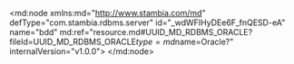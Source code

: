 <?xml version="1.0" encoding="UTF-8"?>
<md:node xmlns:md="http://www.stambia.com/md" defType="com.stambia.rdbms.server" id="_wdWFIHyDEe6F_fnQESD-eA" name="bdd" md:ref="resource.md#UUID_MD_RDBMS_ORACLE?fileId=UUID_MD_RDBMS_ORACLE$type=md$name=Oracle?" internalVersion="v1.0.0">
  <attribute defType="com.stambia.rdbms.server.module" id="_wd9wMHyDEe6F_fnQESD-eA" value="Oracle"/>
  <attribute defType="com.stambia.rdbms.server.user" id="_-y6xoHyFEe6F_fnQESD-eA" value="CSG1_ORA4"/>
  <attribute defType="com.stambia.rdbms.server.driver" id="_-y6xoXyFEe6F_fnQESD-eA" value="oracle.jdbc.OracleDriver"/>
  <attribute defType="com.stambia.rdbms.server.designerAutoCommit" id="_-y6xonyFEe6F_fnQESD-eA" value="true"/>
  <attribute defType="com.stambia.rdbms.server.password" id="_-y6xo3yFEe6F_fnQESD-eA" value="E887CA1CF8D875D88B286A9B0DB0D6F1"/>
  <attribute defType="com.stambia.rdbms.server.url" id="_-y6xpHyFEe6F_fnQESD-eA" value="jdbc:oracle:thin:@//195.83.93.26:1521/SIAD_PDB2"/>
  <node defType="com.stambia.rdbms.schema" id="_Amy08HyEEe6F_fnQESD-eA" name="CSG1_ORA4">
    <attribute defType="com.stambia.rdbms.schema.name" id="_AnCskHyEEe6F_fnQESD-eA" value="CSG1_ORA4"/>
    <attribute defType="com.stambia.rdbms.schema.rejectMask" id="_AnDToHyEEe6F_fnQESD-eA" value="R_[targetName]"/>
    <attribute defType="com.stambia.rdbms.schema.loadMask" id="_AnD6sHyEEe6F_fnQESD-eA" value="L[number]_[targetName]"/>
    <attribute defType="com.stambia.rdbms.schema.integrationMask" id="_AnD6sXyEEe6F_fnQESD-eA" value="I_[targetName]"/>
    <node defType="com.stambia.rdbms.datastore" id="__8g28XyFEe6F_fnQESD-eA" name="SAS_COMPTE">
      <attribute defType="com.stambia.rdbms.datastore.name" id="__8g28nyFEe6F_fnQESD-eA" value="SAS_COMPTE"/>
      <attribute defType="com.stambia.rdbms.datastore.type" id="__8g283yFEe6F_fnQESD-eA" value="TABLE"/>
      <node defType="com.stambia.rdbms.column" id="_ABNJsHyGEe6F_fnQESD-eA" name="CLE_COMPTE" position="1">
        <attribute defType="com.stambia.rdbms.column.name" id="_ABNJsXyGEe6F_fnQESD-eA" value="CLE_COMPTE"/>
        <attribute defType="com.stambia.rdbms.column.nullable" id="_ABNJsnyGEe6F_fnQESD-eA" value="1"/>
        <attribute defType="com.stambia.rdbms.column.charByte" id="_ABNJs3yGEe6F_fnQESD-eA" value="BYTE"/>
        <attribute defType="com.stambia.rdbms.column.type" id="_ABNJtHyGEe6F_fnQESD-eA" value="VARCHAR2"/>
        <attribute defType="com.stambia.rdbms.column.size" id="_ABNJtXyGEe6F_fnQESD-eA" value="45"/>
      </node>
      <node defType="com.stambia.rdbms.column" id="_ABNwwHyGEe6F_fnQESD-eA" name="ACTION" position="2">
        <attribute defType="com.stambia.rdbms.column.name" id="_ABNwwXyGEe6F_fnQESD-eA" value="ACTION"/>
        <attribute defType="com.stambia.rdbms.column.nullable" id="_ABNwwnyGEe6F_fnQESD-eA" value="1"/>
        <attribute defType="com.stambia.rdbms.column.charByte" id="_ABNww3yGEe6F_fnQESD-eA" value="BYTE"/>
        <attribute defType="com.stambia.rdbms.column.type" id="_ABNwxHyGEe6F_fnQESD-eA" value="VARCHAR2"/>
        <attribute defType="com.stambia.rdbms.column.size" id="_ABNwxXyGEe6F_fnQESD-eA" value="1"/>
      </node>
      <node defType="com.stambia.rdbms.column" id="_ABNwxnyGEe6F_fnQESD-eA" name="STATUS" position="3">
        <attribute defType="com.stambia.rdbms.column.name" id="_ABNwx3yGEe6F_fnQESD-eA" value="STATUS"/>
        <attribute defType="com.stambia.rdbms.column.nullable" id="_ABNwyHyGEe6F_fnQESD-eA" value="1"/>
        <attribute defType="com.stambia.rdbms.column.digits" id="_ABNwyXyGEe6F_fnQESD-eA" value="0"/>
        <attribute defType="com.stambia.rdbms.column.charByte" id="_ABNwynyGEe6F_fnQESD-eA" value="BYTE"/>
        <attribute defType="com.stambia.rdbms.column.type" id="_ABNwy3yGEe6F_fnQESD-eA" value="VARCHAR2"/>
        <attribute defType="com.stambia.rdbms.column.size" id="_ABNwzHyGEe6F_fnQESD-eA" value="255"/>
      </node>
      <node defType="com.stambia.rdbms.column" id="_ABOX0HyGEe6F_fnQESD-eA" name="TYPE" position="4">
        <attribute defType="com.stambia.rdbms.column.name" id="_ABOX0XyGEe6F_fnQESD-eA" value="TYPE"/>
        <attribute defType="com.stambia.rdbms.column.nullable" id="_ABOX0nyGEe6F_fnQESD-eA" value="1"/>
        <attribute defType="com.stambia.rdbms.column.digits" id="_ABOX03yGEe6F_fnQESD-eA" value="0"/>
        <attribute defType="com.stambia.rdbms.column.charByte" id="_ABOX1HyGEe6F_fnQESD-eA" value="BYTE"/>
        <attribute defType="com.stambia.rdbms.column.type" id="_ABOX1XyGEe6F_fnQESD-eA" value="VARCHAR2"/>
        <attribute defType="com.stambia.rdbms.column.size" id="_ABOX1nyGEe6F_fnQESD-eA" value="255"/>
      </node>
      <node defType="com.stambia.rdbms.column" id="_ABOX13yGEe6F_fnQESD-eA" name="CABINET" position="5">
        <attribute defType="com.stambia.rdbms.column.name" id="_ABOX2HyGEe6F_fnQESD-eA" value="CABINET"/>
        <attribute defType="com.stambia.rdbms.column.nullable" id="_ABOX2XyGEe6F_fnQESD-eA" value="1"/>
        <attribute defType="com.stambia.rdbms.column.charByte" id="_ABOX2nyGEe6F_fnQESD-eA" value="BYTE"/>
        <attribute defType="com.stambia.rdbms.column.type" id="_ABOX23yGEe6F_fnQESD-eA" value="VARCHAR2"/>
        <attribute defType="com.stambia.rdbms.column.size" id="_ABOX3HyGEe6F_fnQESD-eA" value="255"/>
      </node>
      <node defType="com.stambia.rdbms.column" id="_ABOX3XyGEe6F_fnQESD-eA" name="DATE_CREATION" position="6">
        <attribute defType="com.stambia.rdbms.column.name" id="_ABOX3nyGEe6F_fnQESD-eA" value="DATE_CREATION"/>
        <attribute defType="com.stambia.rdbms.column.nullable" id="_ABOX33yGEe6F_fnQESD-eA" value="1"/>
        <attribute defType="com.stambia.rdbms.column.digits" id="_ABOX4HyGEe6F_fnQESD-eA" value="6"/>
        <attribute defType="com.stambia.rdbms.column.charByte" id="_ABO-4HyGEe6F_fnQESD-eA" value="BYTE"/>
        <attribute defType="com.stambia.rdbms.column.type" id="_ABO-4XyGEe6F_fnQESD-eA" value="TIMESTAMP"/>
        <attribute defType="com.stambia.rdbms.column.size" id="_ABO-4nyGEe6F_fnQESD-eA" value="11"/>
      </node>
      <node defType="com.stambia.rdbms.column" id="_ABO-43yGEe6F_fnQESD-eA" name="ID_SOURCE" position="7">
        <attribute defType="com.stambia.rdbms.column.name" id="_ABO-5HyGEe6F_fnQESD-eA" value="ID_SOURCE"/>
        <attribute defType="com.stambia.rdbms.column.nullable" id="_ABO-5XyGEe6F_fnQESD-eA" value="1"/>
        <attribute defType="com.stambia.rdbms.column.digits" id="_ABO-5nyGEe6F_fnQESD-eA" value="0"/>
        <attribute defType="com.stambia.rdbms.column.charByte" id="_ABO-53yGEe6F_fnQESD-eA" value="BYTE"/>
        <attribute defType="com.stambia.rdbms.column.type" id="_ABO-6HyGEe6F_fnQESD-eA" value="NUMBER"/>
        <attribute defType="com.stambia.rdbms.column.size" id="_ABO-6XyGEe6F_fnQESD-eA" value="3"/>
      </node>
    </node>
    <node defType="com.stambia.rdbms.datastore" id="_AN0CUXyGEe6F_fnQESD-eA" name="SAS_EMAIL">
      <attribute defType="com.stambia.rdbms.datastore.name" id="_AN0CUnyGEe6F_fnQESD-eA" value="SAS_EMAIL"/>
      <attribute defType="com.stambia.rdbms.datastore.type" id="_AN0CU3yGEe6F_fnQESD-eA" value="TABLE"/>
      <node defType="com.stambia.rdbms.column" id="_AS26YHyGEe6F_fnQESD-eA" name="CLE_CLIENT" position="1">
        <attribute defType="com.stambia.rdbms.column.name" id="_AS3hcHyGEe6F_fnQESD-eA" value="CLE_CLIENT"/>
        <attribute defType="com.stambia.rdbms.column.nullable" id="_AS3hcXyGEe6F_fnQESD-eA" value="1"/>
        <attribute defType="com.stambia.rdbms.column.charByte" id="_AS3hcnyGEe6F_fnQESD-eA" value="BYTE"/>
        <attribute defType="com.stambia.rdbms.column.type" id="_AS3hc3yGEe6F_fnQESD-eA" value="VARCHAR2"/>
        <attribute defType="com.stambia.rdbms.column.size" id="_AS3hdHyGEe6F_fnQESD-eA" value="45"/>
      </node>
      <node defType="com.stambia.rdbms.column" id="_AS3hdXyGEe6F_fnQESD-eA" name="ACTION" position="2">
        <attribute defType="com.stambia.rdbms.column.name" id="_AS3hdnyGEe6F_fnQESD-eA" value="ACTION"/>
        <attribute defType="com.stambia.rdbms.column.nullable" id="_AS3hd3yGEe6F_fnQESD-eA" value="1"/>
        <attribute defType="com.stambia.rdbms.column.charByte" id="_AS3heHyGEe6F_fnQESD-eA" value="BYTE"/>
        <attribute defType="com.stambia.rdbms.column.type" id="_AS3heXyGEe6F_fnQESD-eA" value="VARCHAR2"/>
        <attribute defType="com.stambia.rdbms.column.size" id="_AS3henyGEe6F_fnQESD-eA" value="1"/>
      </node>
      <node defType="com.stambia.rdbms.column" id="_AS4IgHyGEe6F_fnQESD-eA" name="EMAIL" position="3">
        <attribute defType="com.stambia.rdbms.column.name" id="_AS4IgXyGEe6F_fnQESD-eA" value="EMAIL"/>
        <attribute defType="com.stambia.rdbms.column.nullable" id="_AS4IgnyGEe6F_fnQESD-eA" value="1"/>
        <attribute defType="com.stambia.rdbms.column.charByte" id="_AS4Ig3yGEe6F_fnQESD-eA" value="BYTE"/>
        <attribute defType="com.stambia.rdbms.column.type" id="_AS4IhHyGEe6F_fnQESD-eA" value="VARCHAR2"/>
        <attribute defType="com.stambia.rdbms.column.size" id="_AS4IhXyGEe6F_fnQESD-eA" value="255"/>
      </node>
      <node defType="com.stambia.rdbms.column" id="_AS4IhnyGEe6F_fnQESD-eA" name="STATUS" position="4">
        <attribute defType="com.stambia.rdbms.column.name" id="_AS4Ih3yGEe6F_fnQESD-eA" value="STATUS"/>
        <attribute defType="com.stambia.rdbms.column.nullable" id="_AS4IiHyGEe6F_fnQESD-eA" value="1"/>
        <attribute defType="com.stambia.rdbms.column.digits" id="_AS4IiXyGEe6F_fnQESD-eA" value="0"/>
        <attribute defType="com.stambia.rdbms.column.charByte" id="_AS4IinyGEe6F_fnQESD-eA" value="BYTE"/>
        <attribute defType="com.stambia.rdbms.column.type" id="_AS4Ii3yGEe6F_fnQESD-eA" value="VARCHAR2"/>
        <attribute defType="com.stambia.rdbms.column.size" id="_AS4IjHyGEe6F_fnQESD-eA" value="255"/>
      </node>
      <node defType="com.stambia.rdbms.column" id="_AS4IjXyGEe6F_fnQESD-eA" name="DATE_CREATION" position="5">
        <attribute defType="com.stambia.rdbms.column.name" id="_AS4IjnyGEe6F_fnQESD-eA" value="DATE_CREATION"/>
        <attribute defType="com.stambia.rdbms.column.nullable" id="_AS4Ij3yGEe6F_fnQESD-eA" value="1"/>
        <attribute defType="com.stambia.rdbms.column.digits" id="_AS4IkHyGEe6F_fnQESD-eA" value="6"/>
        <attribute defType="com.stambia.rdbms.column.charByte" id="_AS4IkXyGEe6F_fnQESD-eA" value="BYTE"/>
        <attribute defType="com.stambia.rdbms.column.type" id="_AS4IknyGEe6F_fnQESD-eA" value="TIMESTAMP"/>
        <attribute defType="com.stambia.rdbms.column.size" id="_AS4Ik3yGEe6F_fnQESD-eA" value="11"/>
      </node>
      <node defType="com.stambia.rdbms.column" id="_AS4vkHyGEe6F_fnQESD-eA" name="ID_SOURCE" position="6">
        <attribute defType="com.stambia.rdbms.column.name" id="_AS4vkXyGEe6F_fnQESD-eA" value="ID_SOURCE"/>
        <attribute defType="com.stambia.rdbms.column.nullable" id="_AS4vknyGEe6F_fnQESD-eA" value="1"/>
        <attribute defType="com.stambia.rdbms.column.digits" id="_AS4vk3yGEe6F_fnQESD-eA" value="0"/>
        <attribute defType="com.stambia.rdbms.column.charByte" id="_AS4vlHyGEe6F_fnQESD-eA" value="BYTE"/>
        <attribute defType="com.stambia.rdbms.column.type" id="_AS4vlXyGEe6F_fnQESD-eA" value="NUMBER"/>
        <attribute defType="com.stambia.rdbms.column.size" id="_AS4vlnyGEe6F_fnQESD-eA" value="3"/>
      </node>
    </node>
    <node defType="com.stambia.rdbms.datastore" id="__1qBAXyFEe6F_fnQESD-eA" name="SAS_CLIENT">
      <attribute defType="com.stambia.rdbms.datastore.name" id="__1qBAnyFEe6F_fnQESD-eA" value="SAS_CLIENT"/>
      <attribute defType="com.stambia.rdbms.datastore.type" id="__1qoEHyFEe6F_fnQESD-eA" value="TABLE"/>
      <node defType="com.stambia.rdbms.column" id="__7m4AHyFEe6F_fnQESD-eA" name="CLE_CLIENT" position="1">
        <attribute defType="com.stambia.rdbms.column.name" id="__7m4AXyFEe6F_fnQESD-eA" value="CLE_CLIENT"/>
        <attribute defType="com.stambia.rdbms.column.nullable" id="__7m4AnyFEe6F_fnQESD-eA" value="1"/>
        <attribute defType="com.stambia.rdbms.column.charByte" id="__7m4A3yFEe6F_fnQESD-eA" value="BYTE"/>
        <attribute defType="com.stambia.rdbms.column.type" id="__7m4BHyFEe6F_fnQESD-eA" value="VARCHAR2"/>
        <attribute defType="com.stambia.rdbms.column.size" id="__7m4BXyFEe6F_fnQESD-eA" value="45"/>
      </node>
      <node defType="com.stambia.rdbms.column" id="__7nfEHyFEe6F_fnQESD-eA" name="CLE_COMPTE" position="2">
        <attribute defType="com.stambia.rdbms.column.name" id="__7nfEXyFEe6F_fnQESD-eA" value="CLE_COMPTE"/>
        <attribute defType="com.stambia.rdbms.column.nullable" id="__7nfEnyFEe6F_fnQESD-eA" value="1"/>
        <attribute defType="com.stambia.rdbms.column.charByte" id="__7nfE3yFEe6F_fnQESD-eA" value="BYTE"/>
        <attribute defType="com.stambia.rdbms.column.type" id="__7nfFHyFEe6F_fnQESD-eA" value="VARCHAR2"/>
        <attribute defType="com.stambia.rdbms.column.size" id="__7nfFXyFEe6F_fnQESD-eA" value="45"/>
      </node>
      <node defType="com.stambia.rdbms.column" id="__7nfFnyFEe6F_fnQESD-eA" name="STATUS" position="3">
        <attribute defType="com.stambia.rdbms.column.name" id="__7nfF3yFEe6F_fnQESD-eA" value="STATUS"/>
        <attribute defType="com.stambia.rdbms.column.nullable" id="__7nfGHyFEe6F_fnQESD-eA" value="1"/>
        <attribute defType="com.stambia.rdbms.column.digits" id="__7nfGXyFEe6F_fnQESD-eA" value="0"/>
        <attribute defType="com.stambia.rdbms.column.charByte" id="__7nfGnyFEe6F_fnQESD-eA" value="BYTE"/>
        <attribute defType="com.stambia.rdbms.column.type" id="__7nfG3yFEe6F_fnQESD-eA" value="VARCHAR2"/>
        <attribute defType="com.stambia.rdbms.column.size" id="__7nfHHyFEe6F_fnQESD-eA" value="255"/>
      </node>
      <node defType="com.stambia.rdbms.column" id="__7oGIHyFEe6F_fnQESD-eA" name="TYPE" position="4">
        <attribute defType="com.stambia.rdbms.column.name" id="__7oGIXyFEe6F_fnQESD-eA" value="TYPE"/>
        <attribute defType="com.stambia.rdbms.column.nullable" id="__7oGInyFEe6F_fnQESD-eA" value="1"/>
        <attribute defType="com.stambia.rdbms.column.digits" id="__7oGI3yFEe6F_fnQESD-eA" value="0"/>
        <attribute defType="com.stambia.rdbms.column.charByte" id="__7oGJHyFEe6F_fnQESD-eA" value="BYTE"/>
        <attribute defType="com.stambia.rdbms.column.type" id="__7oGJXyFEe6F_fnQESD-eA" value="VARCHAR2"/>
        <attribute defType="com.stambia.rdbms.column.size" id="__7oGJnyFEe6F_fnQESD-eA" value="255"/>
      </node>
      <node defType="com.stambia.rdbms.column" id="__7oGJ3yFEe6F_fnQESD-eA" name="CIVILITE" position="5">
        <attribute defType="com.stambia.rdbms.column.name" id="__7oGKHyFEe6F_fnQESD-eA" value="CIVILITE"/>
        <attribute defType="com.stambia.rdbms.column.nullable" id="__7oGKXyFEe6F_fnQESD-eA" value="1"/>
        <attribute defType="com.stambia.rdbms.column.digits" id="__7oGKnyFEe6F_fnQESD-eA" value="0"/>
        <attribute defType="com.stambia.rdbms.column.charByte" id="__7oGK3yFEe6F_fnQESD-eA" value="BYTE"/>
        <attribute defType="com.stambia.rdbms.column.type" id="__7oGLHyFEe6F_fnQESD-eA" value="VARCHAR2"/>
        <attribute defType="com.stambia.rdbms.column.size" id="__7oGLXyFEe6F_fnQESD-eA" value="255"/>
      </node>
      <node defType="com.stambia.rdbms.column" id="__7oGLnyFEe6F_fnQESD-eA" name="PRENOM" position="6">
        <attribute defType="com.stambia.rdbms.column.name" id="__7oGL3yFEe6F_fnQESD-eA" value="PRENOM"/>
        <attribute defType="com.stambia.rdbms.column.nullable" id="__7oGMHyFEe6F_fnQESD-eA" value="1"/>
        <attribute defType="com.stambia.rdbms.column.charByte" id="__7oGMXyFEe6F_fnQESD-eA" value="BYTE"/>
        <attribute defType="com.stambia.rdbms.column.type" id="__7oGMnyFEe6F_fnQESD-eA" value="VARCHAR2"/>
        <attribute defType="com.stambia.rdbms.column.size" id="__7oGM3yFEe6F_fnQESD-eA" value="255"/>
      </node>
      <node defType="com.stambia.rdbms.column" id="__7otMHyFEe6F_fnQESD-eA" name="NOM" position="7">
        <attribute defType="com.stambia.rdbms.column.name" id="__7otMXyFEe6F_fnQESD-eA" value="NOM"/>
        <attribute defType="com.stambia.rdbms.column.nullable" id="__7otMnyFEe6F_fnQESD-eA" value="1"/>
        <attribute defType="com.stambia.rdbms.column.charByte" id="__7otM3yFEe6F_fnQESD-eA" value="BYTE"/>
        <attribute defType="com.stambia.rdbms.column.type" id="__7otNHyFEe6F_fnQESD-eA" value="VARCHAR2"/>
        <attribute defType="com.stambia.rdbms.column.size" id="__7otNXyFEe6F_fnQESD-eA" value="255"/>
      </node>
      <node defType="com.stambia.rdbms.column" id="__7otNnyFEe6F_fnQESD-eA" name="DATE_ANNIVERSAIRE" position="8">
        <attribute defType="com.stambia.rdbms.column.name" id="__7otN3yFEe6F_fnQESD-eA" value="DATE_ANNIVERSAIRE"/>
        <attribute defType="com.stambia.rdbms.column.nullable" id="__7otOHyFEe6F_fnQESD-eA" value="1"/>
        <attribute defType="com.stambia.rdbms.column.charByte" id="__7otOXyFEe6F_fnQESD-eA" value="BYTE"/>
        <attribute defType="com.stambia.rdbms.column.type" id="__7otOnyFEe6F_fnQESD-eA" value="DATE"/>
        <attribute defType="com.stambia.rdbms.column.size" id="__7otO3yFEe6F_fnQESD-eA" value="7"/>
      </node>
      <node defType="com.stambia.rdbms.column" id="__7pUQHyFEe6F_fnQESD-eA" name="SEXE" position="9">
        <attribute defType="com.stambia.rdbms.column.name" id="__7pUQXyFEe6F_fnQESD-eA" value="SEXE"/>
        <attribute defType="com.stambia.rdbms.column.nullable" id="__7pUQnyFEe6F_fnQESD-eA" value="1"/>
        <attribute defType="com.stambia.rdbms.column.digits" id="__7pUQ3yFEe6F_fnQESD-eA" value="0"/>
        <attribute defType="com.stambia.rdbms.column.charByte" id="__7pURHyFEe6F_fnQESD-eA" value="BYTE"/>
        <attribute defType="com.stambia.rdbms.column.type" id="__7pURXyFEe6F_fnQESD-eA" value="VARCHAR2"/>
        <attribute defType="com.stambia.rdbms.column.size" id="__7pURnyFEe6F_fnQESD-eA" value="255"/>
      </node>
      <node defType="com.stambia.rdbms.column" id="__7pUR3yFEe6F_fnQESD-eA" name="MUTUELLE" position="10">
        <attribute defType="com.stambia.rdbms.column.name" id="__7pUSHyFEe6F_fnQESD-eA" value="MUTUELLE"/>
        <attribute defType="com.stambia.rdbms.column.nullable" id="__7pUSXyFEe6F_fnQESD-eA" value="1"/>
        <attribute defType="com.stambia.rdbms.column.digits" id="__7pUSnyFEe6F_fnQESD-eA" value="0"/>
        <attribute defType="com.stambia.rdbms.column.charByte" id="__7pUS3yFEe6F_fnQESD-eA" value="BYTE"/>
        <attribute defType="com.stambia.rdbms.column.type" id="__7pUTHyFEe6F_fnQESD-eA" value="VARCHAR2"/>
        <attribute defType="com.stambia.rdbms.column.size" id="__7pUTXyFEe6F_fnQESD-eA" value="255"/>
      </node>
      <node defType="com.stambia.rdbms.column" id="__7pUTnyFEe6F_fnQESD-eA" name="DATE_CREATION" position="11">
        <attribute defType="com.stambia.rdbms.column.name" id="__7pUT3yFEe6F_fnQESD-eA" value="DATE_CREATION"/>
        <attribute defType="com.stambia.rdbms.column.nullable" id="__7pUUHyFEe6F_fnQESD-eA" value="1"/>
        <attribute defType="com.stambia.rdbms.column.digits" id="__7pUUXyFEe6F_fnQESD-eA" value="6"/>
        <attribute defType="com.stambia.rdbms.column.charByte" id="__7pUUnyFEe6F_fnQESD-eA" value="BYTE"/>
        <attribute defType="com.stambia.rdbms.column.type" id="__7pUU3yFEe6F_fnQESD-eA" value="TIMESTAMP"/>
        <attribute defType="com.stambia.rdbms.column.size" id="__7pUVHyFEe6F_fnQESD-eA" value="11"/>
      </node>
      <node defType="com.stambia.rdbms.column" id="__7p7UHyFEe6F_fnQESD-eA" name="ID_SOURCE" position="12">
        <attribute defType="com.stambia.rdbms.column.name" id="__7p7UXyFEe6F_fnQESD-eA" value="ID_SOURCE"/>
        <attribute defType="com.stambia.rdbms.column.nullable" id="__7p7UnyFEe6F_fnQESD-eA" value="1"/>
        <attribute defType="com.stambia.rdbms.column.digits" id="__7p7U3yFEe6F_fnQESD-eA" value="0"/>
        <attribute defType="com.stambia.rdbms.column.charByte" id="__7p7VHyFEe6F_fnQESD-eA" value="BYTE"/>
        <attribute defType="com.stambia.rdbms.column.type" id="__7p7VXyFEe6F_fnQESD-eA" value="NUMBER"/>
        <attribute defType="com.stambia.rdbms.column.size" id="__7p7VnyFEe6F_fnQESD-eA" value="3"/>
      </node>
    </node>
    <node defType="com.stambia.rdbms.datastore" id="_AHAPsXyGEe6F_fnQESD-eA" name="SAS_ADRESSE">
      <attribute defType="com.stambia.rdbms.datastore.name" id="_AHA2wHyGEe6F_fnQESD-eA" value="SAS_ADRESSE"/>
      <attribute defType="com.stambia.rdbms.datastore.type" id="_AHA2wXyGEe6F_fnQESD-eA" value="TABLE"/>
      <node defType="com.stambia.rdbms.column" id="_ANTE8HyGEe6F_fnQESD-eA" name="CLE_CLIENT" position="1">
        <attribute defType="com.stambia.rdbms.column.name" id="_ANTE8XyGEe6F_fnQESD-eA" value="CLE_CLIENT"/>
        <attribute defType="com.stambia.rdbms.column.nullable" id="_ANTE8nyGEe6F_fnQESD-eA" value="1"/>
        <attribute defType="com.stambia.rdbms.column.charByte" id="_ANTE83yGEe6F_fnQESD-eA" value="BYTE"/>
        <attribute defType="com.stambia.rdbms.column.type" id="_ANTE9HyGEe6F_fnQESD-eA" value="VARCHAR2"/>
        <attribute defType="com.stambia.rdbms.column.size" id="_ANTE9XyGEe6F_fnQESD-eA" value="45"/>
      </node>
      <node defType="com.stambia.rdbms.column" id="_ANTsAHyGEe6F_fnQESD-eA" name="ACTION" position="2">
        <attribute defType="com.stambia.rdbms.column.name" id="_ANTsAXyGEe6F_fnQESD-eA" value="ACTION"/>
        <attribute defType="com.stambia.rdbms.column.nullable" id="_ANTsAnyGEe6F_fnQESD-eA" value="1"/>
        <attribute defType="com.stambia.rdbms.column.charByte" id="_ANTsA3yGEe6F_fnQESD-eA" value="BYTE"/>
        <attribute defType="com.stambia.rdbms.column.type" id="_ANTsBHyGEe6F_fnQESD-eA" value="VARCHAR2"/>
        <attribute defType="com.stambia.rdbms.column.size" id="_ANTsBXyGEe6F_fnQESD-eA" value="1"/>
      </node>
      <node defType="com.stambia.rdbms.column" id="_ANUTEHyGEe6F_fnQESD-eA" name="STATUS" position="3">
        <attribute defType="com.stambia.rdbms.column.name" id="_ANUTEXyGEe6F_fnQESD-eA" value="STATUS"/>
        <attribute defType="com.stambia.rdbms.column.nullable" id="_ANUTEnyGEe6F_fnQESD-eA" value="1"/>
        <attribute defType="com.stambia.rdbms.column.digits" id="_ANUTE3yGEe6F_fnQESD-eA" value="0"/>
        <attribute defType="com.stambia.rdbms.column.charByte" id="_ANUTFHyGEe6F_fnQESD-eA" value="BYTE"/>
        <attribute defType="com.stambia.rdbms.column.type" id="_ANU6IHyGEe6F_fnQESD-eA" value="VARCHAR2"/>
        <attribute defType="com.stambia.rdbms.column.size" id="_ANU6IXyGEe6F_fnQESD-eA" value="255"/>
      </node>
      <node defType="com.stambia.rdbms.column" id="_ANU6InyGEe6F_fnQESD-eA" name="LIGNE_1" position="4">
        <attribute defType="com.stambia.rdbms.column.name" id="_ANU6I3yGEe6F_fnQESD-eA" value="LIGNE_1"/>
        <attribute defType="com.stambia.rdbms.column.nullable" id="_ANU6JHyGEe6F_fnQESD-eA" value="1"/>
        <attribute defType="com.stambia.rdbms.column.charByte" id="_ANU6JXyGEe6F_fnQESD-eA" value="BYTE"/>
        <attribute defType="com.stambia.rdbms.column.type" id="_ANU6JnyGEe6F_fnQESD-eA" value="VARCHAR2"/>
        <attribute defType="com.stambia.rdbms.column.size" id="_ANU6J3yGEe6F_fnQESD-eA" value="255"/>
      </node>
      <node defType="com.stambia.rdbms.column" id="_ANWIQHyGEe6F_fnQESD-eA" name="LIGNE_2" position="5">
        <attribute defType="com.stambia.rdbms.column.name" id="_ANWIQXyGEe6F_fnQESD-eA" value="LIGNE_2"/>
        <attribute defType="com.stambia.rdbms.column.nullable" id="_ANWIQnyGEe6F_fnQESD-eA" value="1"/>
        <attribute defType="com.stambia.rdbms.column.charByte" id="_ANWIQ3yGEe6F_fnQESD-eA" value="BYTE"/>
        <attribute defType="com.stambia.rdbms.column.type" id="_ANWIRHyGEe6F_fnQESD-eA" value="VARCHAR2"/>
        <attribute defType="com.stambia.rdbms.column.size" id="_ANWIRXyGEe6F_fnQESD-eA" value="255"/>
      </node>
      <node defType="com.stambia.rdbms.column" id="_ANWIRnyGEe6F_fnQESD-eA" name="LIGNE_3" position="6">
        <attribute defType="com.stambia.rdbms.column.name" id="_ANWIR3yGEe6F_fnQESD-eA" value="LIGNE_3"/>
        <attribute defType="com.stambia.rdbms.column.nullable" id="_ANWISHyGEe6F_fnQESD-eA" value="1"/>
        <attribute defType="com.stambia.rdbms.column.charByte" id="_ANWISXyGEe6F_fnQESD-eA" value="BYTE"/>
        <attribute defType="com.stambia.rdbms.column.type" id="_ANWISnyGEe6F_fnQESD-eA" value="VARCHAR2"/>
        <attribute defType="com.stambia.rdbms.column.size" id="_ANWIS3yGEe6F_fnQESD-eA" value="255"/>
      </node>
      <node defType="com.stambia.rdbms.column" id="_ANWvUHyGEe6F_fnQESD-eA" name="LIGNE_4" position="7">
        <attribute defType="com.stambia.rdbms.column.name" id="_ANWvUXyGEe6F_fnQESD-eA" value="LIGNE_4"/>
        <attribute defType="com.stambia.rdbms.column.nullable" id="_ANWvUnyGEe6F_fnQESD-eA" value="1"/>
        <attribute defType="com.stambia.rdbms.column.charByte" id="_ANWvU3yGEe6F_fnQESD-eA" value="BYTE"/>
        <attribute defType="com.stambia.rdbms.column.type" id="_ANWvVHyGEe6F_fnQESD-eA" value="VARCHAR2"/>
        <attribute defType="com.stambia.rdbms.column.size" id="_ANWvVXyGEe6F_fnQESD-eA" value="255"/>
      </node>
      <node defType="com.stambia.rdbms.column" id="_ANWvVnyGEe6F_fnQESD-eA" name="LIGNE_5" position="8">
        <attribute defType="com.stambia.rdbms.column.name" id="_ANXWYHyGEe6F_fnQESD-eA" value="LIGNE_5"/>
        <attribute defType="com.stambia.rdbms.column.nullable" id="_ANXWYXyGEe6F_fnQESD-eA" value="1"/>
        <attribute defType="com.stambia.rdbms.column.charByte" id="_ANXWYnyGEe6F_fnQESD-eA" value="BYTE"/>
        <attribute defType="com.stambia.rdbms.column.type" id="_ANXWY3yGEe6F_fnQESD-eA" value="VARCHAR2"/>
        <attribute defType="com.stambia.rdbms.column.size" id="_ANXWZHyGEe6F_fnQESD-eA" value="255"/>
      </node>
      <node defType="com.stambia.rdbms.column" id="_ANXWZXyGEe6F_fnQESD-eA" name="VILLE" position="9">
        <attribute defType="com.stambia.rdbms.column.name" id="_ANXWZnyGEe6F_fnQESD-eA" value="VILLE"/>
        <attribute defType="com.stambia.rdbms.column.nullable" id="_ANXWZ3yGEe6F_fnQESD-eA" value="1"/>
        <attribute defType="com.stambia.rdbms.column.charByte" id="_ANXWaHyGEe6F_fnQESD-eA" value="BYTE"/>
        <attribute defType="com.stambia.rdbms.column.type" id="_ANXWaXyGEe6F_fnQESD-eA" value="VARCHAR2"/>
        <attribute defType="com.stambia.rdbms.column.size" id="_ANXWanyGEe6F_fnQESD-eA" value="50"/>
      </node>
      <node defType="com.stambia.rdbms.column" id="_ANXWa3yGEe6F_fnQESD-eA" name="CODE_POSTAL" position="10">
        <attribute defType="com.stambia.rdbms.column.name" id="_ANXWbHyGEe6F_fnQESD-eA" value="CODE_POSTAL"/>
        <attribute defType="com.stambia.rdbms.column.nullable" id="_ANXWbXyGEe6F_fnQESD-eA" value="1"/>
        <attribute defType="com.stambia.rdbms.column.charByte" id="_ANX9cHyGEe6F_fnQESD-eA" value="BYTE"/>
        <attribute defType="com.stambia.rdbms.column.type" id="_ANX9cXyGEe6F_fnQESD-eA" value="VARCHAR2"/>
        <attribute defType="com.stambia.rdbms.column.size" id="_ANX9cnyGEe6F_fnQESD-eA" value="10"/>
      </node>
      <node defType="com.stambia.rdbms.column" id="_ANX9c3yGEe6F_fnQESD-eA" name="PAYS" position="11">
        <attribute defType="com.stambia.rdbms.column.name" id="_ANX9dHyGEe6F_fnQESD-eA" value="PAYS"/>
        <attribute defType="com.stambia.rdbms.column.nullable" id="_ANX9dXyGEe6F_fnQESD-eA" value="1"/>
        <attribute defType="com.stambia.rdbms.column.digits" id="_ANX9dnyGEe6F_fnQESD-eA" value="0"/>
        <attribute defType="com.stambia.rdbms.column.charByte" id="_ANX9d3yGEe6F_fnQESD-eA" value="BYTE"/>
        <attribute defType="com.stambia.rdbms.column.type" id="_ANX9eHyGEe6F_fnQESD-eA" value="VARCHAR2"/>
        <attribute defType="com.stambia.rdbms.column.size" id="_ANX9eXyGEe6F_fnQESD-eA" value="255"/>
      </node>
      <node defType="com.stambia.rdbms.column" id="_ANYkgHyGEe6F_fnQESD-eA" name="QUALITE" position="12">
        <attribute defType="com.stambia.rdbms.column.name" id="_ANYkgXyGEe6F_fnQESD-eA" value="QUALITE"/>
        <attribute defType="com.stambia.rdbms.column.nullable" id="_ANYkgnyGEe6F_fnQESD-eA" value="1"/>
        <attribute defType="com.stambia.rdbms.column.digits" id="_ANYkg3yGEe6F_fnQESD-eA" value="0"/>
        <attribute defType="com.stambia.rdbms.column.charByte" id="_ANYkhHyGEe6F_fnQESD-eA" value="BYTE"/>
        <attribute defType="com.stambia.rdbms.column.type" id="_ANYkhXyGEe6F_fnQESD-eA" value="VARCHAR2"/>
        <attribute defType="com.stambia.rdbms.column.size" id="_ANYkhnyGEe6F_fnQESD-eA" value="255"/>
      </node>
      <node defType="com.stambia.rdbms.column" id="_ANYkh3yGEe6F_fnQESD-eA" name="DATE_CREATION" position="13">
        <attribute defType="com.stambia.rdbms.column.name" id="_ANYkiHyGEe6F_fnQESD-eA" value="DATE_CREATION"/>
        <attribute defType="com.stambia.rdbms.column.nullable" id="_ANYkiXyGEe6F_fnQESD-eA" value="1"/>
        <attribute defType="com.stambia.rdbms.column.digits" id="_ANYkinyGEe6F_fnQESD-eA" value="6"/>
        <attribute defType="com.stambia.rdbms.column.charByte" id="_ANYki3yGEe6F_fnQESD-eA" value="BYTE"/>
        <attribute defType="com.stambia.rdbms.column.type" id="_ANYkjHyGEe6F_fnQESD-eA" value="TIMESTAMP"/>
        <attribute defType="com.stambia.rdbms.column.size" id="_ANYkjXyGEe6F_fnQESD-eA" value="11"/>
      </node>
      <node defType="com.stambia.rdbms.column" id="_ANZLkHyGEe6F_fnQESD-eA" name="ID_SOURCE" position="14">
        <attribute defType="com.stambia.rdbms.column.name" id="_ANZLkXyGEe6F_fnQESD-eA" value="ID_SOURCE"/>
        <attribute defType="com.stambia.rdbms.column.nullable" id="_ANZLknyGEe6F_fnQESD-eA" value="1"/>
        <attribute defType="com.stambia.rdbms.column.digits" id="_ANZLk3yGEe6F_fnQESD-eA" value="0"/>
        <attribute defType="com.stambia.rdbms.column.charByte" id="_ANZLlHyGEe6F_fnQESD-eA" value="BYTE"/>
        <attribute defType="com.stambia.rdbms.column.type" id="_ANZLlXyGEe6F_fnQESD-eA" value="NUMBER"/>
        <attribute defType="com.stambia.rdbms.column.size" id="_ANZLlnyGEe6F_fnQESD-eA" value="3"/>
      </node>
    </node>
    <node defType="com.stambia.rdbms.datastore" id="_ABpOkXyGEe6F_fnQESD-eA" name="SAS_TELEPHONE">
      <attribute defType="com.stambia.rdbms.datastore.name" id="_ABpOknyGEe6F_fnQESD-eA" value="SAS_TELEPHONE"/>
      <attribute defType="com.stambia.rdbms.datastore.type" id="_ABpOk3yGEe6F_fnQESD-eA" value="TABLE"/>
      <node defType="com.stambia.rdbms.column" id="_AGkK0HyGEe6F_fnQESD-eA" name="CLE_CLIENT" position="1">
        <attribute defType="com.stambia.rdbms.column.name" id="_AGkK0XyGEe6F_fnQESD-eA" value="CLE_CLIENT"/>
        <attribute defType="com.stambia.rdbms.column.nullable" id="_AGkK0nyGEe6F_fnQESD-eA" value="1"/>
        <attribute defType="com.stambia.rdbms.column.charByte" id="_AGkK03yGEe6F_fnQESD-eA" value="BYTE"/>
        <attribute defType="com.stambia.rdbms.column.type" id="_AGkK1HyGEe6F_fnQESD-eA" value="VARCHAR2"/>
        <attribute defType="com.stambia.rdbms.column.size" id="_AGkK1XyGEe6F_fnQESD-eA" value="45"/>
      </node>
      <node defType="com.stambia.rdbms.column" id="_AGkx4HyGEe6F_fnQESD-eA" name="ACTION" position="2">
        <attribute defType="com.stambia.rdbms.column.name" id="_AGkx4XyGEe6F_fnQESD-eA" value="ACTION"/>
        <attribute defType="com.stambia.rdbms.column.nullable" id="_AGkx4nyGEe6F_fnQESD-eA" value="1"/>
        <attribute defType="com.stambia.rdbms.column.charByte" id="_AGkx43yGEe6F_fnQESD-eA" value="BYTE"/>
        <attribute defType="com.stambia.rdbms.column.type" id="_AGkx5HyGEe6F_fnQESD-eA" value="VARCHAR2"/>
        <attribute defType="com.stambia.rdbms.column.size" id="_AGkx5XyGEe6F_fnQESD-eA" value="1"/>
      </node>
      <node defType="com.stambia.rdbms.column" id="_AGkx5nyGEe6F_fnQESD-eA" name="PHONE" position="3">
        <attribute defType="com.stambia.rdbms.column.name" id="_AGkx53yGEe6F_fnQESD-eA" value="PHONE"/>
        <attribute defType="com.stambia.rdbms.column.nullable" id="_AGkx6HyGEe6F_fnQESD-eA" value="1"/>
        <attribute defType="com.stambia.rdbms.column.charByte" id="_AGlY8HyGEe6F_fnQESD-eA" value="BYTE"/>
        <attribute defType="com.stambia.rdbms.column.type" id="_AGlY8XyGEe6F_fnQESD-eA" value="VARCHAR2"/>
        <attribute defType="com.stambia.rdbms.column.size" id="_AGlY8nyGEe6F_fnQESD-eA" value="45"/>
      </node>
      <node defType="com.stambia.rdbms.column" id="_AGlY83yGEe6F_fnQESD-eA" name="STATUS" position="4">
        <attribute defType="com.stambia.rdbms.column.name" id="_AGlY9HyGEe6F_fnQESD-eA" value="STATUS"/>
        <attribute defType="com.stambia.rdbms.column.nullable" id="_AGlY9XyGEe6F_fnQESD-eA" value="1"/>
        <attribute defType="com.stambia.rdbms.column.digits" id="_AGlY9nyGEe6F_fnQESD-eA" value="0"/>
        <attribute defType="com.stambia.rdbms.column.charByte" id="_AGlY93yGEe6F_fnQESD-eA" value="BYTE"/>
        <attribute defType="com.stambia.rdbms.column.type" id="_AGlY-HyGEe6F_fnQESD-eA" value="VARCHAR2"/>
        <attribute defType="com.stambia.rdbms.column.size" id="_AGlY-XyGEe6F_fnQESD-eA" value="255"/>
      </node>
      <node defType="com.stambia.rdbms.column" id="_AGlY-nyGEe6F_fnQESD-eA" name="FAVORI" position="5">
        <attribute defType="com.stambia.rdbms.column.name" id="_AGlY-3yGEe6F_fnQESD-eA" value="FAVORI"/>
        <attribute defType="com.stambia.rdbms.column.nullable" id="_AGlY_HyGEe6F_fnQESD-eA" value="1"/>
        <attribute defType="com.stambia.rdbms.column.digits" id="_AGlY_XyGEe6F_fnQESD-eA" value="0"/>
        <attribute defType="com.stambia.rdbms.column.charByte" id="_AGlY_nyGEe6F_fnQESD-eA" value="BYTE"/>
        <attribute defType="com.stambia.rdbms.column.type" id="_AGlY_3yGEe6F_fnQESD-eA" value="VARCHAR2"/>
        <attribute defType="com.stambia.rdbms.column.size" id="_AGlZAHyGEe6F_fnQESD-eA" value="255"/>
      </node>
      <node defType="com.stambia.rdbms.column" id="_AGmAAHyGEe6F_fnQESD-eA" name="TYPE" position="6">
        <attribute defType="com.stambia.rdbms.column.name" id="_AGmAAXyGEe6F_fnQESD-eA" value="TYPE"/>
        <attribute defType="com.stambia.rdbms.column.nullable" id="_AGmAAnyGEe6F_fnQESD-eA" value="1"/>
        <attribute defType="com.stambia.rdbms.column.digits" id="_AGmAA3yGEe6F_fnQESD-eA" value="0"/>
        <attribute defType="com.stambia.rdbms.column.charByte" id="_AGmABHyGEe6F_fnQESD-eA" value="BYTE"/>
        <attribute defType="com.stambia.rdbms.column.type" id="_AGmABXyGEe6F_fnQESD-eA" value="VARCHAR2"/>
        <attribute defType="com.stambia.rdbms.column.size" id="_AGmABnyGEe6F_fnQESD-eA" value="255"/>
      </node>
      <node defType="com.stambia.rdbms.column" id="_AGmAB3yGEe6F_fnQESD-eA" name="DATE_CREATION" position="7">
        <attribute defType="com.stambia.rdbms.column.name" id="_AGmnEHyGEe6F_fnQESD-eA" value="DATE_CREATION"/>
        <attribute defType="com.stambia.rdbms.column.nullable" id="_AGmnEXyGEe6F_fnQESD-eA" value="1"/>
        <attribute defType="com.stambia.rdbms.column.digits" id="_AGmnEnyGEe6F_fnQESD-eA" value="6"/>
        <attribute defType="com.stambia.rdbms.column.charByte" id="_AGmnE3yGEe6F_fnQESD-eA" value="BYTE"/>
        <attribute defType="com.stambia.rdbms.column.type" id="_AGmnFHyGEe6F_fnQESD-eA" value="TIMESTAMP"/>
        <attribute defType="com.stambia.rdbms.column.size" id="_AGmnFXyGEe6F_fnQESD-eA" value="11"/>
      </node>
      <node defType="com.stambia.rdbms.column" id="_AGmnFnyGEe6F_fnQESD-eA" name="ID_SOURCE" position="8">
        <attribute defType="com.stambia.rdbms.column.name" id="_AGmnF3yGEe6F_fnQESD-eA" value="ID_SOURCE"/>
        <attribute defType="com.stambia.rdbms.column.nullable" id="_AGmnGHyGEe6F_fnQESD-eA" value="1"/>
        <attribute defType="com.stambia.rdbms.column.digits" id="_AGmnGXyGEe6F_fnQESD-eA" value="0"/>
        <attribute defType="com.stambia.rdbms.column.charByte" id="_AGmnGnyGEe6F_fnQESD-eA" value="BYTE"/>
        <attribute defType="com.stambia.rdbms.column.type" id="_AGmnG3yGEe6F_fnQESD-eA" value="NUMBER"/>
        <attribute defType="com.stambia.rdbms.column.size" id="_AGmnHHyGEe6F_fnQESD-eA" value="3"/>
      </node>
    </node>
    <node defType="com.stambia.rdbms.datastore" id="_PBAUUH1LEe6F_fnQESD-eA" name="STAGE">
      <attribute defType="com.stambia.rdbms.datastore.name" id="_PBAUUX1LEe6F_fnQESD-eA" value="STAGE"/>
      <attribute defType="com.stambia.rdbms.datastore.type" id="_PBAUUn1LEe6F_fnQESD-eA" value="TABLE"/>
      <node defType="com.stambia.rdbms.column" id="_P9ApkH1LEe6F_fnQESD-eA" name="L7_F1" position="1">
        <attribute defType="com.stambia.rdbms.column.name" id="_P9ApkX1LEe6F_fnQESD-eA" value="L7_F1"/>
        <attribute defType="com.stambia.rdbms.column.nullable" id="_P9Apkn1LEe6F_fnQESD-eA" value="1"/>
        <attribute defType="com.stambia.rdbms.column.charByte" id="_P9Apk31LEe6F_fnQESD-eA" value="CHAR"/>
        <attribute defType="com.stambia.rdbms.column.type" id="_P9AplH1LEe6F_fnQESD-eA" value="VARCHAR2"/>
        <attribute defType="com.stambia.rdbms.column.size" id="_P9AplX1LEe6F_fnQESD-eA" value="12"/>
      </node>
      <node defType="com.stambia.rdbms.column" id="_P9B3sH1LEe6F_fnQESD-eA" name="L8_F2" position="2">
        <attribute defType="com.stambia.rdbms.column.name" id="_P9B3sX1LEe6F_fnQESD-eA" value="L8_F2"/>
        <attribute defType="com.stambia.rdbms.column.nullable" id="_P9B3sn1LEe6F_fnQESD-eA" value="1"/>
        <attribute defType="com.stambia.rdbms.column.charByte" id="_P9B3s31LEe6F_fnQESD-eA" value="CHAR"/>
        <attribute defType="com.stambia.rdbms.column.type" id="_P9B3tH1LEe6F_fnQESD-eA" value="VARCHAR2"/>
        <attribute defType="com.stambia.rdbms.column.size" id="_P9B3tX1LEe6F_fnQESD-eA" value="56"/>
      </node>
      <node defType="com.stambia.rdbms.column" id="_P9CewH1LEe6F_fnQESD-eA" name="L9_F3" position="3">
        <attribute defType="com.stambia.rdbms.column.name" id="_P9DF0H1LEe6F_fnQESD-eA" value="L9_F3"/>
        <attribute defType="com.stambia.rdbms.column.nullable" id="_P9DF0X1LEe6F_fnQESD-eA" value="1"/>
        <attribute defType="com.stambia.rdbms.column.charByte" id="_P9DF0n1LEe6F_fnQESD-eA" value="CHAR"/>
        <attribute defType="com.stambia.rdbms.column.type" id="_P9DF031LEe6F_fnQESD-eA" value="VARCHAR2"/>
        <attribute defType="com.stambia.rdbms.column.size" id="_P9DF1H1LEe6F_fnQESD-eA" value="59"/>
      </node>
      <node defType="com.stambia.rdbms.column" id="_P9Ds4H1LEe6F_fnQESD-eA" name="L10_F4" position="4">
        <attribute defType="com.stambia.rdbms.column.name" id="_P9Ds4X1LEe6F_fnQESD-eA" value="L10_F4"/>
        <attribute defType="com.stambia.rdbms.column.nullable" id="_P9Ds4n1LEe6F_fnQESD-eA" value="1"/>
        <attribute defType="com.stambia.rdbms.column.charByte" id="_P9Ds431LEe6F_fnQESD-eA" value="CHAR"/>
        <attribute defType="com.stambia.rdbms.column.type" id="_P9Ds5H1LEe6F_fnQESD-eA" value="VARCHAR2"/>
        <attribute defType="com.stambia.rdbms.column.size" id="_P9Ds5X1LEe6F_fnQESD-eA" value="71"/>
      </node>
      <node defType="com.stambia.rdbms.column" id="_P9ET8H1LEe6F_fnQESD-eA" name="L11_F5" position="5">
        <attribute defType="com.stambia.rdbms.column.name" id="_P9ET8X1LEe6F_fnQESD-eA" value="L11_F5"/>
        <attribute defType="com.stambia.rdbms.column.nullable" id="_P9ET8n1LEe6F_fnQESD-eA" value="1"/>
        <attribute defType="com.stambia.rdbms.column.charByte" id="_P9ET831LEe6F_fnQESD-eA" value="CHAR"/>
        <attribute defType="com.stambia.rdbms.column.type" id="_P9ET9H1LEe6F_fnQESD-eA" value="VARCHAR2"/>
        <attribute defType="com.stambia.rdbms.column.size" id="_P9ET9X1LEe6F_fnQESD-eA" value="54"/>
      </node>
      <node defType="com.stambia.rdbms.column" id="_P9E7AH1LEe6F_fnQESD-eA" name="L12_F6" position="6">
        <attribute defType="com.stambia.rdbms.column.name" id="_P9E7AX1LEe6F_fnQESD-eA" value="L12_F6"/>
        <attribute defType="com.stambia.rdbms.column.nullable" id="_P9E7An1LEe6F_fnQESD-eA" value="1"/>
        <attribute defType="com.stambia.rdbms.column.charByte" id="_P9E7A31LEe6F_fnQESD-eA" value="CHAR"/>
        <attribute defType="com.stambia.rdbms.column.type" id="_P9E7BH1LEe6F_fnQESD-eA" value="VARCHAR2"/>
        <attribute defType="com.stambia.rdbms.column.size" id="_P9E7BX1LEe6F_fnQESD-eA" value="64"/>
      </node>
    </node>
    <node defType="com.stambia.rdbms.datastore" id="_c-QgEH1QEe6F_fnQESD-eA" name="FILE_CONTROL">
      <attribute defType="com.stambia.rdbms.datastore.name" id="_c-QgEX1QEe6F_fnQESD-eA" value="FILE_CONTROL"/>
      <attribute defType="com.stambia.rdbms.datastore.type" id="_c-QgEn1QEe6F_fnQESD-eA" value="TABLE"/>
      <node defType="com.stambia.rdbms.column" id="_dZ4FEH1QEe6F_fnQESD-eA" name="CHAMP1" position="1">
        <attribute defType="com.stambia.rdbms.column.name" id="_dZ4FEX1QEe6F_fnQESD-eA" value="CHAMP1"/>
        <attribute defType="com.stambia.rdbms.column.nullable" id="_dZ4FEn1QEe6F_fnQESD-eA" value="1"/>
        <attribute defType="com.stambia.rdbms.column.charByte" id="_dZ4FE31QEe6F_fnQESD-eA" value="BYTE"/>
        <attribute defType="com.stambia.rdbms.column.type" id="_dZ4FFH1QEe6F_fnQESD-eA" value="VARCHAR2"/>
        <attribute defType="com.stambia.rdbms.column.size" id="_dZ4FFX1QEe6F_fnQESD-eA" value="255"/>
      </node>
      <node defType="com.stambia.rdbms.column" id="_dZ4sIH1QEe6F_fnQESD-eA" name="CHAMP2" position="2">
        <attribute defType="com.stambia.rdbms.column.name" id="_dZ4sIX1QEe6F_fnQESD-eA" value="CHAMP2"/>
        <attribute defType="com.stambia.rdbms.column.nullable" id="_dZ4sIn1QEe6F_fnQESD-eA" value="1"/>
        <attribute defType="com.stambia.rdbms.column.charByte" id="_dZ4sI31QEe6F_fnQESD-eA" value="BYTE"/>
        <attribute defType="com.stambia.rdbms.column.type" id="_dZ4sJH1QEe6F_fnQESD-eA" value="VARCHAR2"/>
        <attribute defType="com.stambia.rdbms.column.size" id="_dZ4sJX1QEe6F_fnQESD-eA" value="255"/>
      </node>
      <node defType="com.stambia.rdbms.column" id="_dZ4sJn1QEe6F_fnQESD-eA" name="CHAMP3" position="3">
        <attribute defType="com.stambia.rdbms.column.name" id="_dZ4sJ31QEe6F_fnQESD-eA" value="CHAMP3"/>
        <attribute defType="com.stambia.rdbms.column.nullable" id="_dZ4sKH1QEe6F_fnQESD-eA" value="1"/>
        <attribute defType="com.stambia.rdbms.column.charByte" id="_dZ4sKX1QEe6F_fnQESD-eA" value="BYTE"/>
        <attribute defType="com.stambia.rdbms.column.type" id="_dZ4sKn1QEe6F_fnQESD-eA" value="VARCHAR2"/>
        <attribute defType="com.stambia.rdbms.column.size" id="_dZ4sK31QEe6F_fnQESD-eA" value="255"/>
      </node>
      <node defType="com.stambia.rdbms.column" id="_dZ4sLH1QEe6F_fnQESD-eA" name="CHAMP4" position="4">
        <attribute defType="com.stambia.rdbms.column.name" id="_dZ4sLX1QEe6F_fnQESD-eA" value="CHAMP4"/>
        <attribute defType="com.stambia.rdbms.column.nullable" id="_dZ4sLn1QEe6F_fnQESD-eA" value="1"/>
        <attribute defType="com.stambia.rdbms.column.charByte" id="_dZ4sL31QEe6F_fnQESD-eA" value="BYTE"/>
        <attribute defType="com.stambia.rdbms.column.type" id="_dZ4sMH1QEe6F_fnQESD-eA" value="VARCHAR2"/>
        <attribute defType="com.stambia.rdbms.column.size" id="_dZ4sMX1QEe6F_fnQESD-eA" value="255"/>
      </node>
      <node defType="com.stambia.rdbms.column" id="_dZ5TMH1QEe6F_fnQESD-eA" name="CHAMP5" position="5">
        <attribute defType="com.stambia.rdbms.column.name" id="_dZ5TMX1QEe6F_fnQESD-eA" value="CHAMP5"/>
        <attribute defType="com.stambia.rdbms.column.nullable" id="_dZ5TMn1QEe6F_fnQESD-eA" value="1"/>
        <attribute defType="com.stambia.rdbms.column.charByte" id="_dZ5TM31QEe6F_fnQESD-eA" value="BYTE"/>
        <attribute defType="com.stambia.rdbms.column.type" id="_dZ5TNH1QEe6F_fnQESD-eA" value="VARCHAR2"/>
        <attribute defType="com.stambia.rdbms.column.size" id="_dZ5TNX1QEe6F_fnQESD-eA" value="255"/>
      </node>
      <node defType="com.stambia.rdbms.column" id="_dZ5TNn1QEe6F_fnQESD-eA" name="CHAMP6" position="6">
        <attribute defType="com.stambia.rdbms.column.name" id="_dZ5TN31QEe6F_fnQESD-eA" value="CHAMP6"/>
        <attribute defType="com.stambia.rdbms.column.nullable" id="_dZ5TOH1QEe6F_fnQESD-eA" value="1"/>
        <attribute defType="com.stambia.rdbms.column.charByte" id="_dZ5TOX1QEe6F_fnQESD-eA" value="BYTE"/>
        <attribute defType="com.stambia.rdbms.column.type" id="_dZ5TOn1QEe6F_fnQESD-eA" value="VARCHAR2"/>
        <attribute defType="com.stambia.rdbms.column.size" id="_dZ5TO31QEe6F_fnQESD-eA" value="255"/>
      </node>
      <node defType="com.stambia.rdbms.column" id="_B8yhAH1UEe6F_fnQESD-eA" name="CHAMP7" position="7">
        <attribute defType="com.stambia.rdbms.column.name" id="_B8yhAX1UEe6F_fnQESD-eA" value="CHAMP7"/>
        <attribute defType="com.stambia.rdbms.column.nullable" id="_B8yhAn1UEe6F_fnQESD-eA" value="1"/>
        <attribute defType="com.stambia.rdbms.column.charByte" id="_B8yhA31UEe6F_fnQESD-eA" value="BYTE"/>
        <attribute defType="com.stambia.rdbms.column.type" id="_B8yhBH1UEe6F_fnQESD-eA" value="VARCHAR2"/>
        <attribute defType="com.stambia.rdbms.column.size" id="_B8yhBX1UEe6F_fnQESD-eA" value="255"/>
      </node>
      <node defType="com.stambia.rdbms.column" id="_B8zIEH1UEe6F_fnQESD-eA" name="CHAMP8" position="8">
        <attribute defType="com.stambia.rdbms.column.name" id="_B8zIEX1UEe6F_fnQESD-eA" value="CHAMP8"/>
        <attribute defType="com.stambia.rdbms.column.nullable" id="_B8zIEn1UEe6F_fnQESD-eA" value="1"/>
        <attribute defType="com.stambia.rdbms.column.charByte" id="_B8zIE31UEe6F_fnQESD-eA" value="BYTE"/>
        <attribute defType="com.stambia.rdbms.column.type" id="_B8zIFH1UEe6F_fnQESD-eA" value="VARCHAR2"/>
        <attribute defType="com.stambia.rdbms.column.size" id="_B8zIFX1UEe6F_fnQESD-eA" value="255"/>
      </node>
      <node defType="com.stambia.rdbms.column" id="_B8zvIH1UEe6F_fnQESD-eA" name="CHAMP9" position="9">
        <attribute defType="com.stambia.rdbms.column.name" id="_B8zvIX1UEe6F_fnQESD-eA" value="CHAMP9"/>
        <attribute defType="com.stambia.rdbms.column.nullable" id="_B8zvIn1UEe6F_fnQESD-eA" value="1"/>
        <attribute defType="com.stambia.rdbms.column.charByte" id="_B8zvI31UEe6F_fnQESD-eA" value="BYTE"/>
        <attribute defType="com.stambia.rdbms.column.type" id="_B8zvJH1UEe6F_fnQESD-eA" value="VARCHAR2"/>
        <attribute defType="com.stambia.rdbms.column.size" id="_B8zvJX1UEe6F_fnQESD-eA" value="255"/>
      </node>
      <node defType="com.stambia.rdbms.column" id="_B8zvJn1UEe6F_fnQESD-eA" name="CHAMP10" position="10">
        <attribute defType="com.stambia.rdbms.column.name" id="_B8zvJ31UEe6F_fnQESD-eA" value="CHAMP10"/>
        <attribute defType="com.stambia.rdbms.column.nullable" id="_B8zvKH1UEe6F_fnQESD-eA" value="1"/>
        <attribute defType="com.stambia.rdbms.column.charByte" id="_B8zvKX1UEe6F_fnQESD-eA" value="BYTE"/>
        <attribute defType="com.stambia.rdbms.column.type" id="_B80WMH1UEe6F_fnQESD-eA" value="VARCHAR2"/>
        <attribute defType="com.stambia.rdbms.column.size" id="_B80WMX1UEe6F_fnQESD-eA" value="255"/>
      </node>
      <node defType="com.stambia.rdbms.column" id="_B80WMn1UEe6F_fnQESD-eA" name="CHAMP11" position="11">
        <attribute defType="com.stambia.rdbms.column.name" id="_B80WM31UEe6F_fnQESD-eA" value="CHAMP11"/>
        <attribute defType="com.stambia.rdbms.column.nullable" id="_B80WNH1UEe6F_fnQESD-eA" value="1"/>
        <attribute defType="com.stambia.rdbms.column.charByte" id="_B80WNX1UEe6F_fnQESD-eA" value="BYTE"/>
        <attribute defType="com.stambia.rdbms.column.type" id="_B80WNn1UEe6F_fnQESD-eA" value="VARCHAR2"/>
        <attribute defType="com.stambia.rdbms.column.size" id="_B80WN31UEe6F_fnQESD-eA" value="255"/>
      </node>
      <node defType="com.stambia.rdbms.column" id="_B809QH1UEe6F_fnQESD-eA" name="CHAMP12" position="12">
        <attribute defType="com.stambia.rdbms.column.name" id="_B809QX1UEe6F_fnQESD-eA" value="CHAMP12"/>
        <attribute defType="com.stambia.rdbms.column.nullable" id="_B809Qn1UEe6F_fnQESD-eA" value="1"/>
        <attribute defType="com.stambia.rdbms.column.charByte" id="_B809Q31UEe6F_fnQESD-eA" value="BYTE"/>
        <attribute defType="com.stambia.rdbms.column.type" id="_B809RH1UEe6F_fnQESD-eA" value="VARCHAR2"/>
        <attribute defType="com.stambia.rdbms.column.size" id="_B809RX1UEe6F_fnQESD-eA" value="255"/>
      </node>
      <node defType="com.stambia.rdbms.column" id="_dcC2AH1VEe6F_fnQESD-eA" name="CHAMP13" position="13">
        <attribute defType="com.stambia.rdbms.column.name" id="_dcC2AX1VEe6F_fnQESD-eA" value="CHAMP13"/>
        <attribute defType="com.stambia.rdbms.column.nullable" id="_dcC2An1VEe6F_fnQESD-eA" value="1"/>
        <attribute defType="com.stambia.rdbms.column.charByte" id="_dcC2A31VEe6F_fnQESD-eA" value="BYTE"/>
        <attribute defType="com.stambia.rdbms.column.type" id="_dcC2BH1VEe6F_fnQESD-eA" value="VARCHAR2"/>
        <attribute defType="com.stambia.rdbms.column.size" id="_dcC2BX1VEe6F_fnQESD-eA" value="255"/>
      </node>
      <node defType="com.stambia.rdbms.column" id="_IEB3IH13Ee6F_fnQESD-eA" name="SOURCE" position="14">
        <attribute defType="com.stambia.rdbms.column.name" id="_IEB3IX13Ee6F_fnQESD-eA" value="SOURCE"/>
        <attribute defType="com.stambia.rdbms.column.nullable" id="_IEB3In13Ee6F_fnQESD-eA" value="1"/>
        <attribute defType="com.stambia.rdbms.column.charByte" id="_IEB3I313Ee6F_fnQESD-eA" value="BYTE"/>
        <attribute defType="com.stambia.rdbms.column.type" id="_IEB3JH13Ee6F_fnQESD-eA" value="VARCHAR2"/>
        <attribute defType="com.stambia.rdbms.column.size" id="_IEB3JX13Ee6F_fnQESD-eA" value="255"/>
      </node>
    </node>
    <node defType="com.stambia.rdbms.datastore" id="_1VT0MX-lEe6nffOUWEHP3g" name="SOURCE">
      <attribute defType="com.stambia.rdbms.datastore.name" id="_1VT0Mn-lEe6nffOUWEHP3g" value="SOURCE"/>
      <attribute defType="com.stambia.rdbms.datastore.type" id="_1VT0M3-lEe6nffOUWEHP3g" value="TABLE"/>
      <node defType="com.stambia.rdbms.column" id="_1aFmgH-lEe6nffOUWEHP3g" name="ID_SOURCE" position="1">
        <attribute defType="com.stambia.rdbms.column.name" id="_1aFmgX-lEe6nffOUWEHP3g" value="ID_SOURCE"/>
        <attribute defType="com.stambia.rdbms.column.nullable" id="_1aFmgn-lEe6nffOUWEHP3g" value="1"/>
        <attribute defType="com.stambia.rdbms.column.charByte" id="_1aFmg3-lEe6nffOUWEHP3g" value="BYTE"/>
        <attribute defType="com.stambia.rdbms.column.type" id="_1aFmhH-lEe6nffOUWEHP3g" value="NUMBER"/>
      </node>
      <node defType="com.stambia.rdbms.column" id="_1aFmhX-lEe6nffOUWEHP3g" name="SOURCE" position="2">
        <attribute defType="com.stambia.rdbms.column.name" id="_1aFmhn-lEe6nffOUWEHP3g" value="SOURCE"/>
        <attribute defType="com.stambia.rdbms.column.nullable" id="_1aFmh3-lEe6nffOUWEHP3g" value="1"/>
        <attribute defType="com.stambia.rdbms.column.charByte" id="_1aFmiH-lEe6nffOUWEHP3g" value="BYTE"/>
        <attribute defType="com.stambia.rdbms.column.type" id="_1aFmiX-lEe6nffOUWEHP3g" value="VARCHAR2"/>
        <attribute defType="com.stambia.rdbms.column.size" id="_1aFmin-lEe6nffOUWEHP3g" value="200"/>
      </node>
      <node defType="com.stambia.rdbms.column" id="_1aFmi3-lEe6nffOUWEHP3g" name="DATE_INTEGRATION" position="3">
        <attribute defType="com.stambia.rdbms.column.name" id="_1aFmjH-lEe6nffOUWEHP3g" value="DATE_INTEGRATION"/>
        <attribute defType="com.stambia.rdbms.column.nullable" id="_1aFmjX-lEe6nffOUWEHP3g" value="1"/>
        <attribute defType="com.stambia.rdbms.column.digits" id="_1aFmjn-lEe6nffOUWEHP3g" value="6"/>
        <attribute defType="com.stambia.rdbms.column.charByte" id="_1aFmj3-lEe6nffOUWEHP3g" value="BYTE"/>
        <attribute defType="com.stambia.rdbms.column.type" id="_1aFmkH-lEe6nffOUWEHP3g" value="TIMESTAMP"/>
        <attribute defType="com.stambia.rdbms.column.size" id="_1aFmkX-lEe6nffOUWEHP3g" value="11"/>
      </node>
    </node>
  </node>
</md:node>